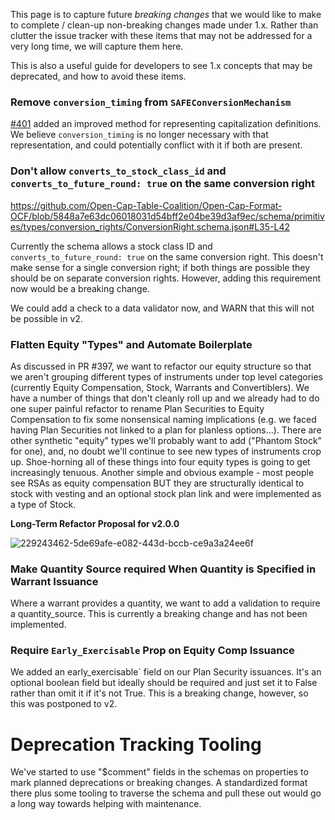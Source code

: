 This page is to capture future _breaking changes_ that we would like to make to complete / clean-up non-breaking changes made under 1.x. Rather than clutter the issue tracker with these items that may not be addressed for a very long time, we will capture them here.

This is also a useful guide for developers to see 1.x concepts that may be deprecated, and how to avoid these items.

### Remove `conversion_timing` from `SAFEConversionMechanism`

[#401](https://github.com/Open-Cap-Table-Coalition/Open-Cap-Format-OCF/pull/401) added an improved method for representing capitalization definitions. We believe `conversion_timing` is no longer necessary with that representation, and could potentially conflict with it if both are present.

### Don't allow `converts_to_stock_class_id` and `converts_to_future_round: true` on the same conversion right
https://github.com/Open-Cap-Table-Coalition/Open-Cap-Format-OCF/blob/5848a7e63dc06018031d54bff2e04be39d3af9ec/schema/primitives/types/conversion_rights/ConversionRight.schema.json#L35-L42

Currently the schema allows a stock class ID and `converts_to_future_round: true` on the same conversion right. This doesn't make sense for a single conversion right; if both things are possible they should be on separate conversion rights. However, adding this requirement now would be a breaking change.

We could add a check to a data validator now, and WARN that this will not be possible in v2.

### Flatten Equity "Types" and Automate Boilerplate

As discussed in PR #397, we want to refactor our equity structure so that we aren't grouping different types of instruments under top level categories (currently Equity Compensation, Stock, Warrants and Convertiblers). We have a number of things that don't cleanly roll up and we already had to do one super painful refactor to rename Plan Securities to Equity Compensation to fix some nonsensical naming implications (e.g. we faced having Plan Securities not linked to a plan for planless options...). There are other synthetic "equity" types we'll probably want to add ("Phantom Stock" for one), and, no doubt we'll continue to see new types of instruments crop up. Shoe-horning all of these things into four equity types is going to get increasingly tenuous. Another simple and obvious example - most people see RSAs as equity compensation BUT they are structurally identical to stock with vesting and an optional stock plan link and were implemented as a type of Stock. 

**Long-Term Refactor Proposal for v2.0.0**

![229243462-5de69afe-e082-443d-bccb-ce9a3a24ee6f](https://github.com/Open-Cap-Table-Coalition/Open-Cap-Format-OCF/assets/5049984/137aabe5-6ebb-43a0-ba43-c76ea98cf8d8)

### Make Quantity Source required When Quantity is Specified in Warrant Issuance

Where a warrant provides a quantity, we want to add a validation to require a quantity_source. This is currently a breaking change and has not been implemented.

### Require `Early_Exercisable` Prop on Equity Comp Issuance

We added an early_exercisable` field on our Plan Security issuances. It's an optional boolean field but ideally should be required and just set it to False rather than omit it if it's not True. This is a breaking change, however, so this was postponed to v2.

# Deprecation Tracking Tooling

We've started to use "$comment" fields in the schemas on properties to mark planned deprecations or breaking changes. A standardized format there plus some tooling to traverse the schema and pull these out would go a long way towards helping with maintenance. 
